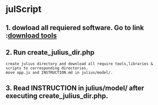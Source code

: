 
# julScript
##   1. dowload all requiered software. Go to link :[download tools](http://www.voxforge.org/home/dev/acousticmodels/linux/create/htkjulius/tutorial/download)
##   2. Run create_julius_dir.php  
```
create julius directory and download all require tools,libraries & scripts to corresponding directories.
move app.js and INSTRUCTION.md in julius/model/.
```

##   3. Read INSTRUCTION in julius/model/ after executing create_julius_dir.php.
